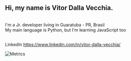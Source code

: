## Hi, my name is Vitor Dalla Vecchia.
<br>
I'm a Jr. developer living in Guaratuba - PR, Brasil
<br>
My main language is Python, but I'm learning JavaScript too
<br>
<br>


LinkedIn https://www.linkedin.com/in/vitor-dalla-vecchia/
<br>

![Metrics](https://metrics.lecoq.io/RadinhoDePilha?template=classic&languages=1&isocalendar=1&achievements=1&base=header%2C%20activity%2C%20community%2C%20repositories%2C%20metadata&base.indepth=false&base.hireable=false&base.skip=false&isocalendar=false&isocalendar.duration=half-year&languages=false&languages.limit=8&languages.threshold=0%25&languages.other=false&languages.colors=github&languages.sections=most-used&languages.indepth=false&languages.analysis.timeout=15&languages.categories=markup%2C%20programming&languages.recent.categories=markup%2C%20programming&languages.recent.load=300&languages.recent.days=14&achievements=false&achievements.threshold=C&achievements.secrets=true&achievements.display=detailed&achievements.limit=0&config.timezone=America%2FSao_Paulo&config.octicon=true)
